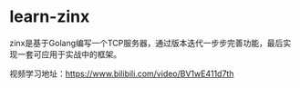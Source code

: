 # learn-zinx
zinx是基于Golang编写一个TCP服务器，通过版本迭代一步步完善功能，最后实现一套可应用于实战中的框架。

视频学习地址：https://www.bilibili.com/video/BV1wE411d7th
